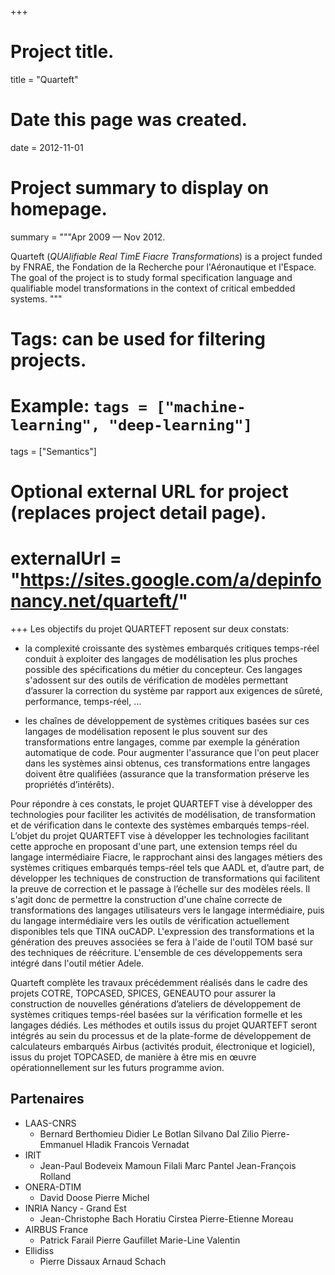 +++
# Project title.
title = "Quarteft" 
# Date this page was created.
date = 2012-11-01

# Project summary to display on homepage.
summary = """Apr 2009 &mdash; Nov 2012.

Quarteft (_QUAlifiable Real TimE Fiacre Transformations_) is a project funded by
FNRAE, the Fondation de la Recherche pour
l'Aéronautique et l'Espace. The goal of the project is to study formal
specification language and qualifiable model transformations in the context of
critical embedded systems.
"""

# Tags: can be used for filtering projects.
# Example: `tags = ["machine-learning", "deep-learning"]`
tags = ["Semantics"]

# Optional external URL for project (replaces project detail page).
# externalUrl = "https://sites.google.com/a/depinfonancy.net/quarteft/"
+++
Les objectifs du projet QUARTEFT reposent sur deux constats:

* la complexité croissante des systèmes embarqués critiques temps-réel conduit
   à exploiter des langages de modélisation les plus proches possible des
   spécifications du métier du concepteur. Ces langages s'adossent sur des
   outils de vérification de modèles permettant d’assurer la correction du
   système par rapport aux exigences de sûreté, performance, temps-réel, …

* les chaînes de développement de systèmes critiques basées sur ces langages de
   modélisation reposent le plus souvent sur des transformations entre langages,
   comme par exemple la génération automatique de code. Pour augmenter
   l'assurance que l'on peut placer dans les systèmes ainsi obtenus, ces
   transformations entre langages doivent être qualifiées (assurance que la
   transformation préserve les propriétés d’intérêts).

Pour répondre à ces constats, le projet QUARTEFT vise à développer des
technologies pour faciliter les activités de modélisation, de transformation et
de vérification dans le contexte des systèmes embarqués temps-réel. L’objet du
projet QUARTEFT vise à développer les technologies facilitant cette approche en
proposant d'une part, une extension temps réel du langage intermédiaire Fiacre,
le rapprochant ainsi des langages métiers des systèmes critiques embarqués
temps-réel tels que AADL et, d’autre part, de développer les techniques de
construction de transformations qui facilitent la preuve de correction et le
passage à l’échelle sur des modèles réels. Il s'agit donc de permettre la
construction d'une chaîne correcte de transformations des langages utilisateurs
vers le langage intermédiaire, puis du langage intermédiaire vers les outils de
vérification actuellement disponibles tels que TINA ouCADP. L'expression des
transformations et la génération des preuves associées se fera à l'aide de
l'outil TOM basé sur des techniques de réécriture. L'ensemble de ces
développements sera intégré dans l'outil métier Adele.

Quarteft complète les travaux précédemment réalisés dans le cadre des projets
COTRE, TOPCASED, SPICES, GENEAUTO pour assurer la construction de nouvelles
générations d’ateliers de développement de systèmes critiques temps-réel basées
sur la vérification formelle et les langages dédiés. Les méthodes et outils
issus du projet QUARTEFT seront intégrés au sein du processus et de la
plate-forme de développement de calculateurs embarqués Airbus (activités
produit, électronique et logiciel), issus du projet TOPCASED, de manière à être
mis en œuvre opérationnellement sur les futurs programme avion.

## Partenaires

* LAAS-CNRS
  * Bernard Berthomieu Didier Le Botlan Silvano Dal Zilio Pierre-Emmanuel Hladik
    Francois Vernadat
* IRIT
  * Jean-Paul Bodeveix Mamoun Filali Marc Pantel Jean-François Rolland
* ONERA-DTIM
  * David Doose Pierre Michel
* INRIA Nancy - Grand Est
  * Jean-Christophe Bach Horatiu Cirstea Pierre-Etienne Moreau
* AIRBUS France
  * Patrick Farail Pierre Gaufillet Marie-Line Valentin
* Ellidiss
  * Pierre Dissaux Arnaud Schach
